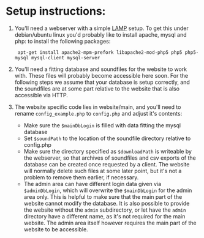 Setup instructions:
===

1. You'll need a webserver with a simple [LAMP](https://en.wikipedia.org/wiki/LAMP_(software_bundle)) setup.
   To get this under debian/ubuntu linux you'd probably like to install apache, mysql and php:
   to install the following packages:
   ```
    apt-get install apache2-mpm-prefork libapache2-mod-php5 php5 php5-mysql mysql-client mysql-server
   ```

2. You'll need a fitting database and soundfiles for the website to work with.
   These files will probably become accessible here soon.
   For the following steps we assume that your database is setup correctly,
   and the soundfiles are at some part relative to the website that is also accessible via HTTP.

3. The website specific code lies in website/main, and you'll need to rename ``config_example.php`` to ``config.php`` and adjust it's contents:
   * Make sure the ``$mainDbLogin`` is filled with data fitting the mysql database
   * Set ``$soundPath`` to the location of the soundfile directory relative to config.php
   * Make sure the directory specified as ``$downloadPath`` is writeable by the webserver,
     so that archives of soundfiles and csv exports of the database can be created once requested by a client.
     The website will normally delete such files at some later point,
     but it's not a problem to remove them earlier, if necessary.
   * The admin area can have different login data given via ``$adminDbLogin``,
     which will overwrite the ``$mainDbLogin`` for the admin area only.
     This is helpful to make sure that the main part of the website cannot modify the database.
     It is also possible to provide the website without the ``admin`` subdirectory,
     or let have the ``admin`` directory have a different name, as it's not required for the main website.
     The admin area itself however requires the main part of the website to be accessible.
